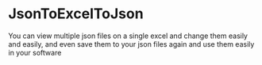 # JsonToExcelToJson

You can view multiple json files on a single excel and change them easily and easily, and even save them to your json files again and use them easily in your software
